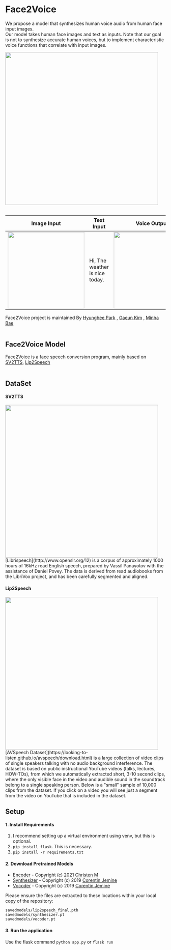 # Face2Voice
We propose a model that synthesizes human voice audio from human face input images.<br>
Our model takes human face images and text as inputs. Note that our goal is not to synthesize accurate human voices, but to implement characteristic voice functions that correlate with input images. 

<div align = "left">
  <img src="https://ifh.cc/g/Q72qAF.jpg" width = "480" >
</div>
<br>

<div align="center">
  
  |Image Input|Text Input|Voice Output|
  |---|---|---|
  |<img src="https://ifh.cc/g/f0HMGb.jpg" width="240"/>|Hi, The weather is nice today.|<img src="https://ifh.cc/g/yCo0x3.gif" width="240"/>|  
</div>

Face2Voice project is maintained By [Hyunghee Park](https://github.com/jh5-6) , [Gaeun Kim](https://github.com/nsense-gekim) , [Minha Bae](https://github.com/shin1038)
<br><br>

Face2Voice Model 
--------
Face2Voice is a face speech conversion program, mainly based on [SV2TTS](https://github.com/CorentinJ/Real-Time-Voice-Cloning), [Lip2Speech](https://github.com/Chris10M/Lip2Speech)
<br><br>

DataSet
------
#### SV2TTS 
<div align="left">
  <img src="https://ifh.cc/g/J6Cbw8.png" width="480"/>
</div>
[Librispeech](http://www.openslr.org/12) is a corpus of approximately 1000 hours of 16kHz read English speech, prepared by Vassil Panayotov with the assistance of Daniel Povey. The data is derived from read audiobooks from the LibriVox project, and has been carefully segmented and aligned.

#### Lip2Speech 
<div align="left">
  <img src="https://ifh.cc/g/Okw4yo.jpg" width="480"/>
</div>
[AVSpeech Dataset](https://looking-to-listen.github.io/avspeech/download.html) is a large collection of video clips of single speakers talking with no audio background interference. The dataset is based on public instructional YouTube videos (talks, lectures, HOW-TOs), from which we automatically extracted short, 3-10 second clips, where the only visible face in the video and audible sound in the soundtrack belong to a single speaking person. Below is a "small" sample of 10,000 clips from the dataset. If you click on a video you will see just a segment from the video on YouTube that is included in the dataset.

<br>

Setup 
------
#### 1. Install Requirements 

  1. I recommend setting up a virtual environment using venv, but this is optional.
  2. ```pip install flask```. This is necessary.
  3. ```pip install -r requirements.txt ```

#### 2. Download Pretrained Models
  - [Encoder](https://www.mediafire.com/file/evktjxytts2t72c/lip2speech_final.pth/file) - Copyright (c) 2021 [Christen M](https://github.com/Chris10M)
  - [Synthesizer](https://drive.google.com/file/d/1EqFMIbvxffxtjiVrtykroF6_mUh-5Z3s/view) - Copyright (c) 2019 [Corentin Jemine](https://github.com/CorentinJ)
  - [Vocoder](https://drive.google.com/file/d/1cf2NO6FtI0jDuy8AV3Xgn6leO6dHjIgu/view) - Copyright (c) 2019 [Corentin Jemine](https://github.com/CorentinJ)

Please ensure the files are extracted to these locations within your local copy of the repository:
```
savedmodels/lip2speech_final.pth
savedmodels/synthesizer.pt
savedmodels/vocoder.pt
```

#### 3. Run the application

Use the flask command
```python app.py```
or
```flask run```
